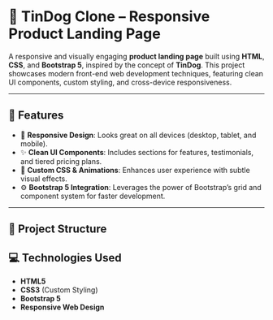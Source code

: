# 🐾 TinDog Clone – Responsive Product Landing Page

A responsive and visually engaging **product landing page** built using **HTML**, **CSS**, and **Bootstrap 5**, inspired by the concept of **TinDog**. This project showcases modern front-end web development techniques, featuring clean UI components, custom styling, and cross-device responsiveness.

---

## 🚀 Features

- 📱 **Responsive Design**: Looks great on all devices (desktop, tablet, and mobile).
- ✨ **Clean UI Components**: Includes sections for features, testimonials, and tiered pricing plans.
- 🎨 **Custom CSS & Animations**: Enhances user experience with subtle visual effects.
- ⚙️ **Bootstrap 5 Integration**: Leverages the power of Bootstrap’s grid and component system for faster development.

---

## 📂 Project Structure
## 💻 Technologies Used
- **HTML5**  
- **CSS3** (Custom Styling)  
- **Bootstrap 5**  
- **Responsive Web Design**
